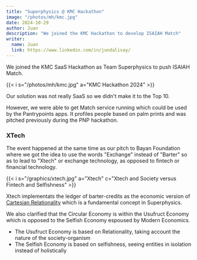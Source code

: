 ```yaml
---
title: "Superphysics @ KMC Hackathon"
image: "/photos/mh/kmc.jpg"
date: 2024-10-29
author: Juan
description: "We joined the KMC Hackathon to develop ISAIAH Match"
writer:
  name: Juan
  link: https://www.linkedin.com/in/jundalisay/
---
```



We joined the KMC SaaS Hackathon as Team Superphysics to push ISAIAH Match. 

{{< i s="/photos/mh/kmc.jpg" a="KMC Hackathon 2024" >}}

Our solution was not really SaaS so we didn't make it to the Top 10. 

However, we were able to get Match service running which could be used by the Pantrypoints apps. It profiles people based on palm prints and was pitched previously during the PNP hackathon. 


### XTech

The event happened at the same time as our pitch to Bayan Foundation where we got the idea to use the words "Exchange" instead of "Barter" so as to lead to "Xtech" or exchange technology, as opposed to fintech or financial technology.

{{< i s="/graphics/xtech.jpg" a="Xtech" c="Xtech and Society versus Fintech and Selfishness" >}}


Xtech implementats the ledger of barter-credits as the economic version of [Cartesian Relationality](/material/principles/intro/chapter-09) which is a fundamental concept in Superphysics.

We also clarified that the Circular Economy is within the Usufruct Economy which is opposed to the Selfish Economy espoused by Modern Economics. 
- The Usufruct Economy is based on Relationality, taking account the nature of the society-organism
- The Selfish Economy is based on selfishness, seeing entities in isolation instead of holistically

